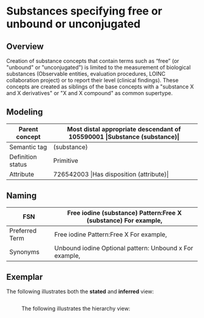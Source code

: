 # Substances specifying free or unbound or unconjugated

## Overview

Creation of substance concepts that contain terms such as “free” (or "unbound" or "unconjugated") is limited to the measurement of biological substances (Observable entities, evaluation procedures, LOINC collaboration project) or to report their level (clinical findings). These concepts are created as siblings of the base concepts with a "substance X and X derivatives" or "X and X compound" as common supertype.

## Modeling

| Parent concept    | Most distal appropriate descendant of 105590001 \|Substance (substance)\| |
| ----------------- | ------------------------------------------------------------------------- |
| Semantic tag      | (substance)                                                               |
| Definition status | Primitive                                                                 |
| Attribute         | 726542003 \|Has disposition (attribute)\|                                 |

## Naming

| FSN            | Free iodine (substance) Pattern:Free X (substance) For example, |
| -------------- | --------------------------------------------------------------- |
| Preferred Term | Free iodine Pattern:Free X For example,                         |
| Synonyms       | Unbound iodine Optional pattern: Unbound x For example,         |

## Exemplar

The following illustrates both the **stated** and **inferred** view:

<figure><img src="../../../../substance/images/174691594.png" alt=""><figcaption><p>The following illustrates the hierarchy view:</p></figcaption></figure>

<figure><img src="../../../../substance/images/174691593.png" alt=""><figcaption></figcaption></figure>
